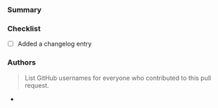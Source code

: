 ### Summary

<!-- NOTE: We cannot accept language translation PRs. We support the same languages that are supported by PayPal, and have a dedicated localization team to provide the translations. 

If there is an error in a specific translation, you may open an issue and we will escalate it to the localization team. 

You may provide your own custom translations by using the `translations` paramter when creating the Drop-in instance: https://braintree.github.io/braintree-web-drop-in/docs/current/module-braintree-web-drop-in.html#.create
-->

### Checklist

- [ ] Added a changelog entry

### Authors
> List GitHub usernames for everyone who contributed to this pull request.

- 
